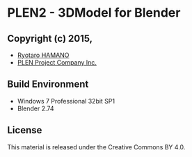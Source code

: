 PLEN2 - 3DModel for Blender
===============================================================================

## Copyright (c) 2015,
- [Ryotaro HAMANO](https://github.com/yurueater)
- [PLEN Project Company Inc.](https://plen.jp)

## Build Environment
- Windows 7 Professional 32bit SP1
- Blender 2.74

## License
This material is released under the Creative Commons BY 4.0.